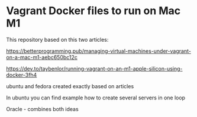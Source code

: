 # Vagrant Docker files to run on Mac M1

This repository based on this two articles:

https://betterprogramming.pub/managing-virtual-machines-under-vagrant-on-a-mac-m1-aebc650bc12c

https://dev.to/taybenlor/running-vagrant-on-an-m1-apple-silicon-using-docker-3fh4


ubuntu and fedora created exactly based on articles

In ubuntu you can find example how to create several servers in one loop

Oracle - combines both ideas


